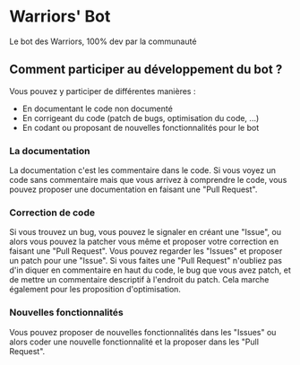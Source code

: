 # Warriors' Bot
Le bot des Warriors, 100% dev par la communauté

## Comment participer au développement du bot ?
Vous pouvez y participer de différentes manières :
* En documentant le code non documenté
* En corrigeant du code (patch de bugs, optimisation du code, ...)
* En codant ou proposant de nouvelles fonctionnalités pour le bot

### La documentation
La documentation c'est les commentaire dans le code. Si vous voyez un code sans commentaire mais que vous arrivez à comprendre le code, vous pouvez proposer une documentation en faisant une "Pull Request".

### Correction de code
Si vous trouvez un bug, vous pouvez le signaler en créant une "Issue", ou alors vous pouvez la patcher vous même et proposer votre correction en faisant une "Pull Request". Vous pouvez regarder les "Issues" et proposer un patch pour une "Issue". Si vous faites une "Pull Request" n'oubliez pas d'in diquer en commentaire en haut du code, le bug que vous avez patch, et de mettre un commentaire descriptif à l'endroit du patch. Cela marche également pour les proposition d'optimisation.

### Nouvelles fonctionnalités
Vous pouvez proposer de nouvelles fonctionnalités dans les "Issues" ou alors coder une nouvelle fonctionnalité et la proposer dans les "Pull Request".
